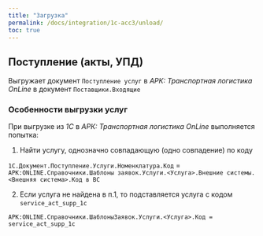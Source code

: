 ```yaml
---
title: "Загрузка"
permalink: /docs/integration/1c-acc3/unload/
toc: true
---
```


## Поступление (акты, УПД)

Выгружает документ `Поступление услуг` в *АРК: Транспортная логистика OnLine* в документ `Поставщики.Входящие`

### Особенности выгрузки услуг

При выгрузке из *1С* в *АРК: Транспортная логистика OnLine* выполняется попытка:

1.  Найти услугу, однозначно совпадающую (одно совпадение) по коду

`1С.Документ.Поступление.Услуги.Номенклатура.Код` =  `АРК:ONLINE.Справочники.Шаблоны заявок.Услуги.<Услуга>.Внешние системы.<Внешняя система>.Код в ВС`

2.  Если услуга не найдена в п.1, то подставляется услуга с кодом  `service_act_supp_1с`

`АРК:ONLINE.Справочники.ШаблоныЗаявок.Услуги.<Услуга>.Код = service_act_supp_1с`
